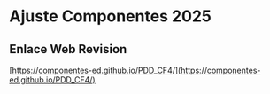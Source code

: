 # **Ajuste Componentes 2025**

## **Enlace Web Revision**

[https://componentes-ed.github.io/PDD_CF4/](https://componentes-ed.github.io/PDD_CF4/)

#
